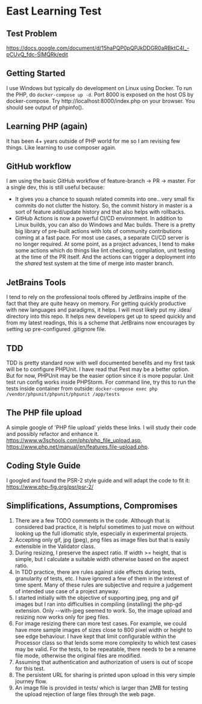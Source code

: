 # East Learning Test

## Test Problem

https://docs.google.com/document/d/15haPQP0pQPJkDDGR0aRBktC4I_-pCUvQ_fdc-SlMQRk/edit

## Getting Started

I use Windows but typically do development on Linux using Docker. To run the PHP, do
`docker-compose up -d`. Port 8000 is exposed on the host OS by docker-compose. Try
http://localhost:8000/index.php on your browser. You should see output of phpinfo().

## Learning PHP (again)

It has been 4+ years outside of PHP world for me so I am revising few things. Like learning to use composer again.

## GitHub workflow

I am using the basic GitHub workflow of feature-branch -> PR -> master. For a single dev, this is still useful because:
* It gives you a chance to squash related commits into one...very small fix commits do not clutter the history. So, 
the commit history in master is a sort of feature add/update history and that also helps with rollbacks.
* GitHub Actions is now a powerful CI/CD environment. In addition to Linux builds, you can also do Windows and Mac 
builds. There is a pretty big library of pre-built actions with lots of community contributions coming at a fast pace. 
For most use cases, a separate CI/CD server is no longer required. At some point, as a project advances, I tend to
make some actions which do things like lint checking, compilation, unit testing at the time of the PR itself. And the
actions can trigger a deployment into the *shared* test system at the time of merge into master branch.

## JetBrains Tools

I tend to rely on the professional tools offered by JetBrains inspite of the fact that they are quite heavy on memory.
For getting quickly productive with new languages and paradigms, it helps. I will most likely put my .idea/ directory 
into this repo. It helps new developers get up to speed quickly and from my latest readings, this is a scheme that
JetBrains now encourages by setting up pre-configured .gitignore file.

## TDD

TDD is pretty standard now with well documented benefits and my first task will be to configure PHPUnit. I have read 
that Pest may be a better option. But for now, PHPUnit may be the easier option since it is more popular. Unit test
run config works inside PHPStorm. For command line, try this to run the tests inside container from outside: 
`docker-compose exec php /vendor/phpunit/phpunit/phpunit /app/tests`

## The PHP file upload

A simple google of 'PHP file upload' yields these links. I will study their code and possibly refactor and enhance it.
https://www.w3schools.com/php/php_file_upload.asp, 
https://www.php.net/manual/en/features.file-upload.php.

## Coding Style Guide

I googled and found the PSR-2 style guide and will adapt the code to fit it: https://www.php-fig.org/psr/psr-2/

## Simplifications, Assumptions, Compromises
1. There are a few TODO comments in the code. Although that is considered bad practice, it is helpful sometimes to just
move on without looking up the full idiomatic style, especially in experimental projects.
2. Accepting only gif, jpg (jpeg), png files as image files but that is easily extensible in the Validator class.
3. During resizing, I preserve the aspect ratio. If width >= height, that is simple, but I calculate a suitable width
otherwise based on the aspect ratio.
4. In TDD practice, there are rules against side effects during tests, granularity of tests, etc. I have ignored a few
of them in the interest of time spent. Many of these rules are subjective and require a judgement of intended use case
of a project anyway.
5. I started initially with the objective of supporting jpeg, png and gif images but I ran into difficulties in
compiling (installing) the php-gd extension. Only --with-jpeg seemed to work. So, the image upload and resizing now
works only for jpeg files.
6. For image resizing there can more test cases. For example, we could have more sample images of sizes close to 800
pixel width or height to see edge behaviour. I have kept that limit configurable within the Processor class so that
lends some more complexity to which test cases may be valid. For the tests, to be repeatable, there needs to be a rename
file mode, otherwise the original files are modified.
7. Assuming that authentication and authorization of users is out of scope for this test. 
8. The persistent URL for sharing is printed upon upload in this very simple journey flow.
9. An image file is provided in tests/ which is larger than 2MB for testing the upload rejection of large files
through the web page.





